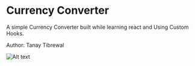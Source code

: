 # Currency Converter

A simple Currency Converter built while learning react and Using Custom Hooks.

Author: Tanay Tibrewal

![Alt text](./Preview.png?raw=true "Title")
